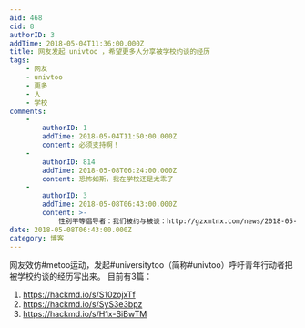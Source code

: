 ```yaml
---
aid: 468
cid: 8
authorID: 3
addTime: 2018-05-04T11:36:00.000Z
title: 网友发起 univtoo ，希望更多人分享被学校约谈的经历
tags:
    - 网友
    - univtoo
    - 更多
    - 人
    - 学校
comments:
    -
        authorID: 1
        addTime: 2018-05-04T11:50:00.000Z
        content: 必须支持啊！
    -
        authorID: 814
        addTime: 2018-05-08T06:24:00.000Z
        content: 恐怖如斯，我在学校还是太乖了
    -
        authorID: 3
        addTime: 2018-05-08T06:43:00.000Z
        content: >-
            性别平等倡导者：我们被约与被谈：http://gzxmtnx.com/news/2018-05-07-f4afea99ca1ddcaf.html
date: 2018-05-08T06:43:00.000Z
category: 博客
---
```


网友效仿#metoo运动，发起#universitytoo（简称#univtoo）呼吁青年行动者把被学校约谈的经历写出来。 目前有3篇：

1.  https://hackmd.io/s/S10zojxTf
2.  https://hackmd.io/s/SyS3e3bpz
3.  https://hackmd.io/s/H1x-SiBwTM
